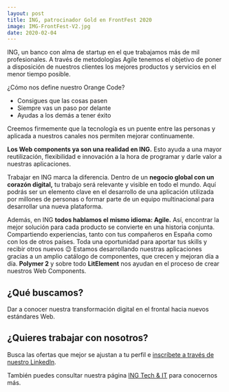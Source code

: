 ```yaml
---
layout: post
title: ING, patrocinador Gold en FrontFest 2020
image: IMG-FrontFest-V2.jpg
date: 2020-02-04
---
```


ING, un banco con alma de startup en el que trabajamos más de mil profesionales. A través de metodologías Agile tenemos el objetivo de poner a disposición de nuestros clientes los mejores productos y servicios en el menor tiempo posible.

¿Cómo nos define nuestro Orange Code?

* Consigues que las cosas pasen
* Siempre vas un paso por delante
* Ayudas a los demás a tener éxito

Creemos firmemente que la tecnología es un puente entre las personas y aplicada a nuestros canales nos permiten mejorar continuamente.

**Los Web components ya son una realidad en ING.** Esto ayuda a una mayor reutilización, flexibilidad e innovación a la hora de programar y darle valor a nuestras aplicaciones.

Trabajar en ING marca la diferencia. Dentro de un **negocio global con un corazón digital,** tu trabajo será relevante y visible en todo el mundo. Aquí podrás ser un elemento clave en el desarrollo de una aplicación utilizada por millones de personas o formar parte de un equipo multinacional para desarrollar una nueva plataforma.

Además, en ING **todos hablamos el mismo idioma: Agile.** Así, encontrar la mejor solución para cada producto se convierte en una historia conjunta. Compartiendo experiencias, tanto con tus compañeros en España como con los de otros países.
Toda una oportunidad para aportar tus skills y recibir otros nuevos 😉 
Estamos desarrollando nuestras aplicaciones gracias a un amplio catálogo de componentes, que crecen y mejoran día a día. **Polymer 2** y sobre todo **LitElement** nos ayudan en el proceso de crear nuestros Web Components.

## ¿Qué buscamos?

Dar a conocer nuestra transformación digital en el frontal hacia nuevos estándares Web.

## ¿Quieres trabajar con nosotros?

Busca las ofertas que mejor se ajustan a tu perfil e [inscríbete a través de nuestro LinkedIn](https://www.linkedin.com/company/ing-espana-portugal/jobs/?viewAsMember=true).

También puedes consultar nuestra página [ING Tech & IT](https://www.linkedin.com/company/ing-espana-portugal/life/676e2095-ba8a-4250-86ac-018c17d4b785/?viewAsMember=true) para conocernos más.